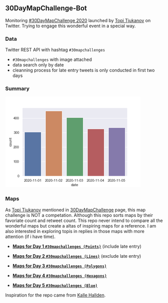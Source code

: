 ## 30DayMapChallenge-Bot
Monitoring [#30DayMapChallenge 2020](https://github.com/tjukanovt/30DayMapChallenge) launched by [Topi Tjukanov](https://twitter.com/tjukanov) on Twitter. Trying to engage this wonderful event in a special way. 

### Data
Twitter REST API with hashtag `#30mapchallenges`

-  `#30mapchallenges` with image attached
- data search only by date
- cleanning process for late entry tweets is only conducted in first two days

### Summary
![images](./graphs/maps_count.png)

### Maps

As [Topi Tjukanov](https://twitter.com/tjukanov) mentioned in [30DayMapChallenge](https://github.com/tjukanovt/30DayMapChallenge) page, this map challenge is NOT a competation. Although this repo sorts maps by their favoriate count and retweet count. This repo never intend to compare all the wonderful maps but create a altas of inspiring maps for a reference. I am also interested in exploring topis in replies in those maps with more attention (if i have time).

- **[Maps for Day 1 `#30mapchallenges (Points)`](day1.md)** (include late entry)

- **[Maps for Day 2 `#30mapchallenges (Lines)`](day2.md)** (exclude late entry)

- **[Maps for Day 3 `#30mapchallenges (Polygons)`](day3.md)**

- **[Maps for Day 4 `#30mapchallenges (Hexagons)`](day4.md)**

- **[Maps for Day 5 `#30mapchallenges (Blue)`](day05_Blue.md)**

Inspiration for the repo came from [Kalle Hallden](https://www.youtube.com/channel/UCWr0mx597DnSGLFk1WfvSkQ).